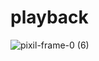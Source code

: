 # playback
![pixil-frame-0 (6)](https://github.com/user-attachments/assets/d04fc218-0fb2-4203-85bb-a62bee576a33)
